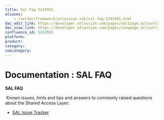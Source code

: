 ```yaml
---
title: Sal Faq 5242955
aliases:
    - /server/framework/atlassian-sdk/sal-faq-5242955.html
dac_edit_link: https://developer.atlassian.com/pages/editpage.action?cjm=wozere&pageId=5242955
dac_view_link: https://developer.atlassian.com/pages/viewpage.action?cjm=wozere&pageId=5242955
confluence_id: 5242955
platform:
product:
category:
subcategory:
---
```

# Documentation : SAL FAQ

**SAL FAQ**

 Known issues, hints and tips and answers to commonly raised questions about the Shared Access Layer:

-   [SAL Issue Tracker](/server/framework/atlassian-sdk/sal-issue-tracker-5242956.html)

















































































































































































































































































































